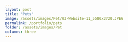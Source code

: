 ```yaml
---
layout: post
title: "Pets"
image: /assets/images/Pet/03-Website-11_5580x3720.JPEG
permalink: /portfolio/pets
folder: /assets/images/Pet
columns: three
---
```

